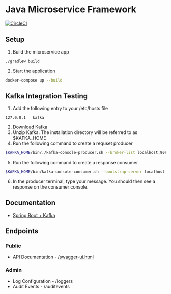 # Java Microservice Framework

[![CircleCI](https://circleci.com/gh/dtran10/audit-spring-boot.svg?style=svg)](https://circleci.com/gh/dtran10/audit-spring-boot)

## Setup
1. Build the microservice app
```bash
./gradlew build
```
2. Start the application
```bash
docker-compose up --build
```

## Kafka Integration Testing
1. Add the following entry to your /etc/hosts file
```
127.0.0.1	kafka
```
2. [Download Kafka](http://kafka.apache.org/downloads)
3. Unzip Kafka. The installation directory will be referred to as $KAFKA_HOME
4. Run the following command to create a requset producer
```bash
$KAFKA_HOME/bin/./kafka-console-producer.sh --broker-list localhost:9092 --topic test
```
5. Run the following command to create a response consumer
```bash
$KAFKA_HOME/bin/kafka-console-consumer.sh --bootstrap-server localhost:9092 --topic testResponse --from-beginning
```
6. In the producer terminal, type your message. You should then see a response on the consumer console.

## Documentation
* [Spring Boot + Kafka](http://docs.spring.io/spring-boot/docs/1.5.2.RELEASE/reference/htmlsingle/#boot-features-kafka)

## Endpoints

### Public
* API Documentation - [/swagger-ui.html](http://localhost:8080/audit-service/swagger-ui.html)

### Admin
* Log Configuration - /loggers
* Audit Events - /auditevents